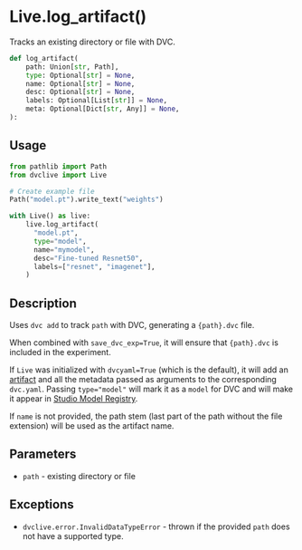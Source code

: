 # Live.log_artifact()

Tracks an existing directory or file with DVC.

```py
def log_artifact(
    path: Union[str, Path],
    type: Optional[str] = None,
    name: Optional[str] = None,
    desc: Optional[str] = None,
    labels: Optional[List[str]] = None,
    meta: Optional[Dict[str, Any]] = None,
):
```

## Usage

```py
from pathlib import Path
from dvclive import Live

# Create example file
Path("model.pt").write_text("weights")

with Live() as live:
    live.log_artifact(
      "model.pt",
      type="model",
      name="mymodel",
      desc="Fine-tuned Resnet50",
      labels=["resnet", "imagenet"],
    )
```

## Description

Uses `dvc add` to track `path` with DVC, generating a `{path}.dvc` file.

When combined with `save_dvc_exp=True`, it will ensure that `{path}.dvc` is
included in the experiment.

If `Live` was initialized with `dvcyaml=True` (which is the default), it will
add an [artifact](/doc/user-guide/project-structure/dvcyaml-files#artifacts) and
all the metadata passed as arguments to the corresponding `dvc.yaml`. Passing
`type="model"` will mark it as a `model` for DVC and will make it appear in
[Studio Model Registry](/doc/studio).

If `name` is not provided, the path stem (last part of the path without the file
extension) will be used as the artifact name.

## Parameters

- `path` - existing directory or file

## Exceptions

- `dvclive.error.InvalidDataTypeError` - thrown if the provided `path` does not
  have a supported type.
